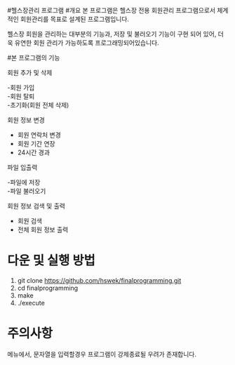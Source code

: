 #헬스장관리 프로그램
#개요
본 프로그램은 헬스장 전용 회원관리 프로그램으로서 체계적인 회원관리를 목표로 설계된 프로그램입니다.   
  
헬스장 회원을 관리하는 대부분의 기능과, 저장 및 불러오기 기능이 구현 되어 있어, 더욱 유연한  회원 관리가 가능하도록 프로그래밍되어있습니다.  

#본 프로그램의 기능

회원 추가 및 삭제  
  
-회원 가입   
-회원 탈퇴  
-초기화(회원 전체 삭제) 
  
회원 정보 변경  
  
- 회원 연락처 변경  
- 회원 기간 연장  
- 24시간 경과  
  
파일 입출력  
  
-파일에 저장  
-파일 불러오기  
  
회원 정보 검색 및 출력  
  
- 회원 검색  
- 전체 회원 정보 출력  

# 다운 및 실행 방법  
1. git clone https://github.com/hswek/finalprogramming.git  
2. cd finalprogramming  
3. make  
4. ./execute    

# 주의사항  

메뉴에서, 문자열을 입력할경우 프로그램이 강제종료될 우려가 존재합니다.
